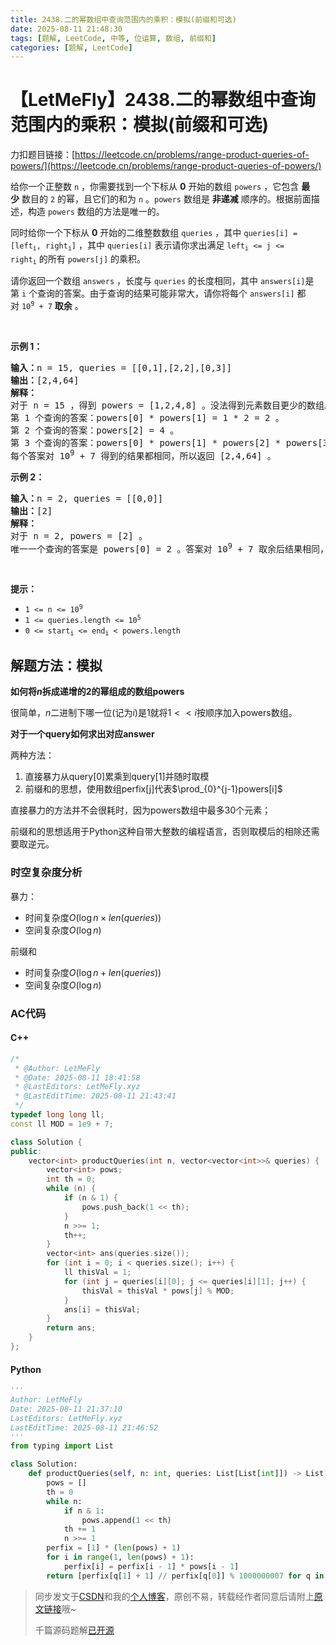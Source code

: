 ```yaml
---
title: 2438.二的幂数组中查询范围内的乘积：模拟(前缀和可选)
date: 2025-08-11 21:48:30
tags: [题解, LeetCode, 中等, 位运算, 数组, 前缀和]
categories: [题解, LeetCode]
---
```


# 【LetMeFly】2438.二的幂数组中查询范围内的乘积：模拟(前缀和可选)

力扣题目链接：[https://leetcode.cn/problems/range-product-queries-of-powers/](https://leetcode.cn/problems/range-product-queries-of-powers/)

<p>给你一个正整数&nbsp;<code>n</code>&nbsp;，你需要找到一个下标从&nbsp;<strong>0</strong>&nbsp;开始的数组&nbsp;<code>powers</code>&nbsp;，它包含 <strong>最少</strong>&nbsp;数目的 <code>2</code>&nbsp;的幂，且它们的和为&nbsp;<code>n</code>&nbsp;。<code>powers</code>&nbsp;数组是&nbsp;<strong>非递减</strong>&nbsp;顺序的。根据前面描述，构造&nbsp;<code>powers</code>&nbsp;数组的方法是唯一的。</p>

<p>同时给你一个下标从 <strong>0</strong>&nbsp;开始的二维整数数组&nbsp;<code>queries</code>&nbsp;，其中&nbsp;<code>queries[i] = [left<sub>i</sub>, right<sub>i</sub>]</code>&nbsp;，其中&nbsp;<code>queries[i]</code>&nbsp;表示请你求出满足&nbsp;<code>left<sub>i</sub> &lt;= j &lt;= right<sub>i</sub></code>&nbsp;的所有&nbsp;<code>powers[j]</code>&nbsp;的乘积。</p>

<p>请你返回一个数组<em>&nbsp;</em><code>answers</code>&nbsp;，长度与<em>&nbsp;</em><code>queries</code>&nbsp;的长度相同，其中<em>&nbsp;</em><code>answers[i]</code>是第<em>&nbsp;</em><code>i</code>&nbsp;个查询的答案。由于查询的结果可能非常大，请你将每个&nbsp;<code>answers[i]</code>&nbsp;都对&nbsp;<code>10<sup>9</sup> + 7</code>&nbsp;<strong>取余</strong>&nbsp;。</p>

<p>&nbsp;</p>

<p><strong>示例 1：</strong></p>

<pre><b>输入：</b>n = 15, queries = [[0,1],[2,2],[0,3]]
<b>输出：</b>[2,4,64]
<strong>解释：</strong>
对于 n = 15 ，得到 powers = [1,2,4,8] 。没法得到元素数目更少的数组。
第 1 个查询的答案：powers[0] * powers[1] = 1 * 2 = 2 。
第 2 个查询的答案：powers[2] = 4 。
第 3 个查询的答案：powers[0] * powers[1] * powers[2] * powers[3] = 1 * 2 * 4 * 8 = 64 。
每个答案对 10<sup>9</sup> + 7 得到的结果都相同，所以返回 [2,4,64] 。
</pre>

<p><strong>示例 2：</strong></p>

<pre><b>输入：</b>n = 2, queries = [[0,0]]
<b>输出：</b>[2]
<strong>解释：</strong>
对于 n = 2, powers = [2] 。
唯一一个查询的答案是 powers[0] = 2 。答案对 10<sup>9</sup> + 7 取余后结果相同，所以返回 [2] 。
</pre>

<p>&nbsp;</p>

<p><strong>提示：</strong></p>

<ul>
	<li><code>1 &lt;= n &lt;= 10<sup>9</sup></code></li>
	<li><code>1 &lt;= queries.length &lt;= 10<sup>5</sup></code></li>
	<li><code>0 &lt;= start<sub>i</sub> &lt;= end<sub>i</sub> &lt; powers.length</code></li>
</ul>


    
## 解题方法：模拟

**如何将$n$拆成递增的2的幂组成的数组powers**

很简单，$n$二进制下哪一位(记为$i$)是$1$就将$1\lt \lt i$按顺序加入powers数组。

**对于一个query如何求出对应answer**

两种方法：

1. 直接暴力从query[0]累乘到query[1]并随时取模
2. 前缀和的思想，使用数组perfix[j]代表$\prod_{0}^{j-1}powers[i]$

直接暴力的方法并不会很耗时，因为powers数组中最多30个元素；

前缀和的思想适用于Python这种自带大整数的编程语言，否则取模后的相除还需要取逆元。

### 时空复杂度分析

暴力：

+ 时间复杂度$O(\log n\times len(queries))$
+ 空间复杂度$O(\log n)$

前缀和

+ 时间复杂度$O(\log n + len(queries))$
+ 空间复杂度$O(\log n)$

### AC代码

#### C++

```cpp
/*
 * @Author: LetMeFly
 * @Date: 2025-08-11 18:41:58
 * @LastEditors: LetMeFly.xyz
 * @LastEditTime: 2025-08-11 21:43:41
 */
typedef long long ll;
const ll MOD = 1e9 + 7;

class Solution {
public:
    vector<int> productQueries(int n, vector<vector<int>>& queries) {
        vector<int> pows;
        int th = 0;
        while (n) {
            if (n & 1) {
                pows.push_back(1 << th);
            }
            n >>= 1;
            th++;
        }
        vector<int> ans(queries.size());
        for (int i = 0; i < queries.size(); i++) {
            ll thisVal = 1;
            for (int j = queries[i][0]; j <= queries[i][1]; j++) {
                thisVal = thisVal * pows[j] % MOD;
            }
            ans[i] = thisVal;
        }
        return ans;
    }
};
```

#### Python

```python
'''
Author: LetMeFly
Date: 2025-08-11 21:37:10
LastEditors: LetMeFly.xyz
LastEditTime: 2025-08-11 21:46:52
'''
from typing import List

class Solution:
    def productQueries(self, n: int, queries: List[List[int]]) -> List[int]:
        pows = []
        th = 0
        while n:
            if n & 1:
                pows.append(1 << th)
            th += 1
            n >>= 1
        perfix = [1] * (len(pows) + 1)
        for i in range(1, len(pows) + 1):
            perfix[i] = perfix[i - 1] * pows[i - 1]
        return [perfix[q[1] + 1] // perfix[q[0]] % 1000000007 for q in queries]
```

> 同步发文于[CSDN](https://letmefly.blog.csdn.net/article/details/150227536)和我的[个人博客](https://blog.letmefly.xyz/)，原创不易，转载经作者同意后请附上[原文链接](https://blog.letmefly.xyz/2025/08/11/LeetCode%202438.%E4%BA%8C%E7%9A%84%E5%B9%82%E6%95%B0%E7%BB%84%E4%B8%AD%E6%9F%A5%E8%AF%A2%E8%8C%83%E5%9B%B4%E5%86%85%E7%9A%84%E4%B9%98%E7%A7%AF/)哦~
>
> 千篇源码题解[已开源](https://github.com/LetMeFly666/LeetCode)
